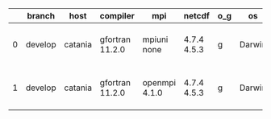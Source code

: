 |    | branch   | host    | compiler        | mpi           | netcdf      | o_g   | os     | build   |   u_pass |   u_fail |   s_pass |   s_fail |   e_pass |   e_fail |   nuopc_pass |   nuopc_fail | artifacts_hash                                                                                                                                             | modified                  |
|----|----------|---------|-----------------|---------------|-------------|-------|--------|---------|----------|----------|----------|----------|----------|----------|--------------|--------------|------------------------------------------------------------------------------------------------------------------------------------------------------------|---------------------------|
|  0 | develop  | catania | gfortran 11.2.0 | mpiuni none   | 4.7.4 4.5.3 | g     | Darwin | pass    |    12136 |        0 |        8 |        0 |       43 |        0 |            0 |           50 | [artifacts](https://github.com/esmf-org/esmf-test-artifacts/tree/e51f059b49c06bf1c03288ff29f876642c4bf8b2/develop/catania/gfortran/11.2.0/g/mpiuni/none)   | 2022-05-05 02:00:21 -0600 |
|  1 | develop  | catania | gfortran 11.2.0 | openmpi 4.1.0 | 4.7.4 4.5.3 | g     | Darwin | pass    |    13508 |      154 |       41 |        8 |       80 |        0 |           45 |            5 | [artifacts](https://github.com/esmf-org/esmf-test-artifacts/tree/a98bb25e5d1d8c87fe856ba844586b3fbd21024d/develop/catania/gfortran/11.2.0/g/openmpi/4.1.0) | 2022-05-05 01:20:57 -0600 |